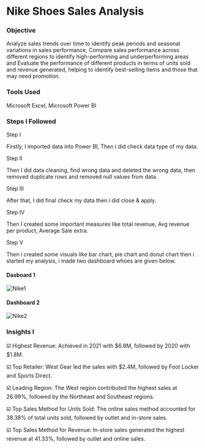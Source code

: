 # Nike Shoes Sales Analysis


### Objective 

 Analyze sales trends over time to identify peak periods and seasonal variations in sales performance,
 Compare sales performance across different regions  to identify high-performing and underperforming areas and
 Evaluate the performance of different products in terms of units sold and revenue generated, helping to identify best-selling items and those that may need promotion.


 ### Tools Used

 Microsoft Excel, Microsoft Power BI


 ### Steps I Followed

 Step I

 Firstly, I imported data into Power BI, Then i did check data type of my data.

 Step II

 Then I did data cleaning, find wrong data and deleted the wrong data, then removed duplicate rows and removed null values from data.

 Step III 

 After that, I did final check my data then i did close & apply.

 Step IV

 Then I created some important measures like total revenue, Avg revenue per product, Average Sale extra.

 Step V

 Then i created some visuals like bar chart, pie chart and donut chart then i started my analysis, i made two dashboard whoes are given below.


 #### Dasboard 1

![Nike1](https://github.com/user-attachments/assets/8df9936f-c163-4f6b-84e5-15850da1631e)


#### Dashboard 2
![Nike2](https://github.com/user-attachments/assets/c0c8b13c-9779-4a69-a53e-a0f66c3be767)


### Insights I

☑️ Highest Revenue: Achieved in 2021 with $6.8M, followed by 2020 with $1.8M.

☑️ Top Retailer: West Gear led the sales with $2.4M, followed by Foot Locker and Sports Direct.

☑️ Leading Region: The West region contributed the highest sales at 26.99%, followed by the Northeast and Southeast regions.

☑️ Top Sales Method for Units Sold: The online sales method accounted for 38.38% of total units sold, followed by outlet and in-store sales.

☑️ Top Sales Method for Revenue: In-store sales generated the highest revenue at 41.33%, followed by outlet and online sales.
